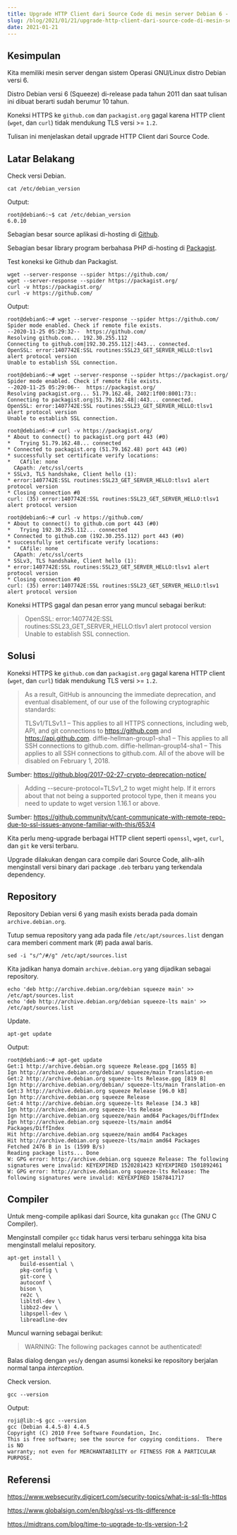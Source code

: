 ```yaml
---
title: Upgrade HTTP Client dari Source Code di mesin server Debian 6 - Part 1 Compiler
slug: /blog/2021/01/21/upgrade-http-client-dari-source-code-di-mesin-server-debian-6-part-1-compiler/
date: 2021-01-21
---
```


## Kesimpulan

Kita memiliki mesin server dengan sistem Operasi GNU/Linux distro Debian versi 6.

Distro Debian versi 6 (Squeeze) di-release pada tahun 2011 dan saat tulisan ini dibuat berarti sudah berumur 10 tahun.

Koneksi HTTPS ke `github.com` dan `packagist.org` gagal karena HTTP client (`wget`, dan `curl`) tidak mendukung TLS versi >= `1.2`.

Tulisan ini menjelaskan detail upgrade HTTP Client dari Source Code.

## Latar Belakang

Check versi Debian.

```
cat /etc/debian_version
```

Output:

```
root@debian6:~$ cat /etc/debian_version
6.0.10
```

Sebagian besar source aplikasi di-hosting di [Github](https://github.com/).

Sebagian besar library program berbahasa PHP di-hosting di [Packagist](https://packagist.org/).

Test koneksi ke Github dan Packagist.

```
wget --server-response --spider https://github.com/
wget --server-response --spider https://packagist.org/
curl -v https://packagist.org/
curl -v https://github.com/
```

Output:

```
root@debian6:~# wget --server-response --spider https://github.com/
Spider mode enabled. Check if remote file exists.
--2020-11-25 05:29:32--  https://github.com/
Resolving github.com... 192.30.255.112
Connecting to github.com|192.30.255.112|:443... connected.
OpenSSL: error:1407742E:SSL routines:SSL23_GET_SERVER_HELLO:tlsv1 alert protocol version
Unable to establish SSL connection.
```

```
root@debian6:~# wget --server-response --spider https://packagist.org/
Spider mode enabled. Check if remote file exists.
--2020-11-25 05:29:06--  https://packagist.org/
Resolving packagist.org... 51.79.162.48, 2402:1f00:8001:73::
Connecting to packagist.org|51.79.162.48|:443... connected.
OpenSSL: error:1407742E:SSL routines:SSL23_GET_SERVER_HELLO:tlsv1 alert protocol version
Unable to establish SSL connection.
```

```
root@debian6:~# curl -v https://packagist.org/
* About to connect() to packagist.org port 443 (#0)
*   Trying 51.79.162.48... connected
* Connected to packagist.org (51.79.162.48) port 443 (#0)
* successfully set certificate verify locations:
*   CAfile: none
  CApath: /etc/ssl/certs
* SSLv3, TLS handshake, Client hello (1):
* error:1407742E:SSL routines:SSL23_GET_SERVER_HELLO:tlsv1 alert protocol version
* Closing connection #0
curl: (35) error:1407742E:SSL routines:SSL23_GET_SERVER_HELLO:tlsv1 alert protocol version
```

```
root@debian6:~# curl -v https://github.com/
* About to connect() to github.com port 443 (#0)
*   Trying 192.30.255.112... connected
* Connected to github.com (192.30.255.112) port 443 (#0)
* successfully set certificate verify locations:
*   CAfile: none
  CApath: /etc/ssl/certs
* SSLv3, TLS handshake, Client hello (1):
* error:1407742E:SSL routines:SSL23_GET_SERVER_HELLO:tlsv1 alert protocol version
* Closing connection #0
curl: (35) error:1407742E:SSL routines:SSL23_GET_SERVER_HELLO:tlsv1 alert protocol version
```

Koneksi HTTPS gagal dan pesan error yang muncul sebagai berikut:

> OpenSSL: error:1407742E:SSL routines:SSL23_GET_SERVER_HELLO:tlsv1 alert protocol version
> Unable to establish SSL connection.

## Solusi

Koneksi HTTPS ke `github.com` dan `packagist.org` gagal karena HTTP client (`wget`, dan `curl`) tidak mendukung TLS versi >= `1.2`.

> As a result, GitHub is announcing the immediate deprecation, and eventual disablement, of our use of the following cryptographic standards:
>
> TLSv1/TLSv1.1 – This applies to all HTTPS connections, including web, API, and git connections to https://github.com and https://api.github.com.
> diffie-hellman-group1-sha1 – This applies to all SSH connections to github.com.
> diffie-hellman-group14-sha1 – This applies to all SSH connections to github.com.
> All of the above will be disabled on February 1, 2018.

Sumber: https://github.blog/2017-02-27-crypto-deprecation-notice/

> Adding --secure-protocol=TLSv1_2 to wget might help. If it errors about that not being a supported protocol type, then it means you need to update to wget version 1.16.1 or above.

Sumber: https://github.community/t/cant-communicate-with-remote-repo-due-to-ssl-issues-anyone-familiar-with-this/653/4

Kita perlu meng-upgrade berbagai HTTP client seperti `openssl`, `wget`, `curl`, dan `git` ke versi terbaru.

Upgrade dilakukan dengan cara compile dari Source Code, alih-alih menginstall versi binary dari package `.deb` terbaru yang terkendala dependency.

## Repository

Repository Debian versi 6 yang masih exists berada pada domain `archive.debian.org`.

Tutup semua repository yang ada pada file `/etc/apt/sources.list` dengan cara memberi comment mark (#) pada awal baris.

```
sed -i "s/^/#/g" /etc/apt/sources.list
```

Kita jadikan hanya domain `archive.debian.org` yang dijadikan sebagai repository.

```
echo 'deb http://archive.debian.org/debian squeeze main' >> /etc/apt/sources.list
echo 'deb http://archive.debian.org/debian squeeze-lts main' >> /etc/apt/sources.list
```

Update.

```
apt-get update
```

Output:

```
root@debian6:~# apt-get update
Get:1 http://archive.debian.org squeeze Release.gpg [1655 B]
Ign http://archive.debian.org/debian/ squeeze/main Translation-en
Get:2 http://archive.debian.org squeeze-lts Release.gpg [819 B]
Ign http://archive.debian.org/debian/ squeeze-lts/main Translation-en
Get:3 http://archive.debian.org squeeze Release [96.0 kB]
Ign http://archive.debian.org squeeze Release
Get:4 http://archive.debian.org squeeze-lts Release [34.3 kB]
Ign http://archive.debian.org squeeze-lts Release
Ign http://archive.debian.org squeeze/main amd64 Packages/DiffIndex
Ign http://archive.debian.org squeeze-lts/main amd64 Packages/DiffIndex
Hit http://archive.debian.org squeeze/main amd64 Packages
Hit http://archive.debian.org squeeze-lts/main amd64 Packages
Fetched 2476 B in 1s (1599 B/s)
Reading package lists... Done
W: GPG error: http://archive.debian.org squeeze Release: The following signatures were invalid: KEYEXPIRED 1520281423 KEYEXPIRED 1501892461
W: GPG error: http://archive.debian.org squeeze-lts Release: The following signatures were invalid: KEYEXPIRED 1587841717
```

## Compiler

Untuk meng-compile aplikasi dari Source, kita gunakan `gcc` (The GNU C Compiler).

Menginstall compiler `gcc` tidak harus versi terbaru sehingga kita bisa menginstall melalui repository.

```
apt-get install \
    build-essential \
    pkg-config \
    git-core \
    autoconf \
    bison \
    re2c \
    libltdl-dev \
    libbz2-dev \
    libpspell-dev \
    libreadline-dev
```

Muncul warning sebagai berikut:

> WARNING: The following packages cannot be authenticated!

Balas dialog dengan `yes`/`y` dengan asumsi koneksi ke repository berjalan normal tanpa *interception*.

Check version.

```
gcc --version
```

Output:

```
roji@lib:~$ gcc --version
gcc (Debian 4.4.5-8) 4.4.5
Copyright (C) 2010 Free Software Foundation, Inc.
This is free software; see the source for copying conditions.  There is NO
warranty; not even for MERCHANTABILITY or FITNESS FOR A PARTICULAR PURPOSE.
```

## Referensi

https://www.websecurity.digicert.com/security-topics/what-is-ssl-tls-https

https://www.globalsign.com/en/blog/ssl-vs-tls-difference

https://midtrans.com/blog/time-to-upgrade-to-tls-version-1-2
